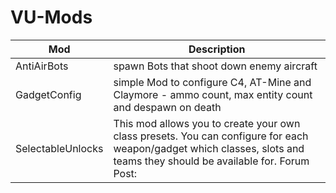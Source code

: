 # VU-Mods

Mod | Description |
--- | --- |
AntiAirBots | spawn Bots that shoot down enemy aircraft |
GadgetConfig | simple Mod to configure C4, AT-Mine and Claymore - ammo count, max entity count and despawn on death |
SelectableUnlocks | This mod allows you to create your own class presets. You can configure for each weapon/gadget which classes, slots and teams they should be available for. Forum Post: |

